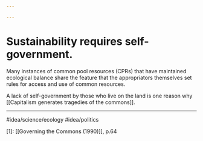 ```yaml
---

---
```

# Sustainability requires self-government. 
Many instances of common pool resources (CPRs) that have maintained ecological balance share the feature that the appropriators themselves set rules for access and use of common resources. 

A lack of self-government by those who live on the land is one reason why [[Capitalism generates tragedies of the commons]]. 

---
#idea/science/ecology 
#idea/politics 

[1]: [[Governing the Commons (1990)]], p.64